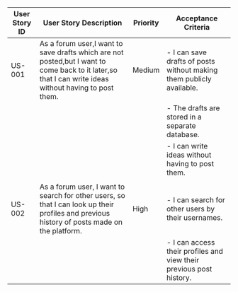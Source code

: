 | User Story ID | User Story Description                      | Priority | Acceptance Criteria                                                   |
|---------------|---------------------------------------------|----------|------------------------------------------------------------------------|
| US-001        | As a forum user,I want to save drafts which are not posted,but I want to come back to it later,so that I can write ideas without having  to post them.                            | Medium     | - I can save drafts of posts without making them publicly available.  |
|               |  |          | - The drafts are stored in a separate database.                      |
|               |         |          | - I can write ideas without having to post them.                     |
|               |  |   |                                                                 |
| US-002        | As a forum user, I want to search for other users, so that I can look up their profiles and  previous history of posts made on the   platform.                                  | High     | - I can search for other users by their usernames.                   |
|               | |          | - I can access their profiles and view their previous post history.  |


